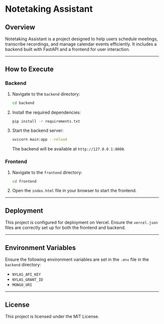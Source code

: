 # Notetaking Assistant

## Overview
Notetaking Assistant is a project designed to help users schedule meetings, transcribe recordings, and manage calendar events efficiently. It includes a backend built with FastAPI and a frontend for user interaction.

---

## How to Execute

### Backend
1. Navigate to the `backend` directory:
   ```bash
   cd backend
   ```
2. Install the required dependencies:
   ```bash
   pip install -r requirements.txt
   ```
3. Start the backend server:
   ```bash
   uvicorn main:app --reload
   ```
   The backend will be available at `http://127.0.0.1:8000`.

### Frontend
1. Navigate to the `frontend` directory:
   ```bash
   cd frontend
   ```
2. Open the `index.html` file in your browser to start the frontend.

---

## Deployment
This project is configured for deployment on Vercel. Ensure the `vercel.json` files are correctly set up for both the frontend and backend.

---

## Environment Variables
Ensure the following environment variables are set in the `.env` file in the `backend` directory:
- `NYLAS_API_KEY`
- `NYLAS_GRANT_ID`
- `MONGO_URI`

---

## License
This project is licensed under the MIT License.